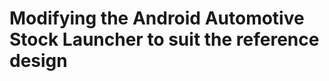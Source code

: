 Modifying the Android Automotive Stock Launcher to suit the reference design
============================================================================
